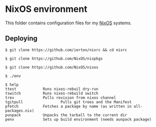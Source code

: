 NixOS environment
=================

This folder contains configuration files for my [NixOS](http://www.nixos.org) systems.

Deploying
---------

    $ git clone https://github.com/ierton/nixrc && cd nixrc

    $ git clone https://github.com/NixOS/nixpkgs

    $ git clone https://github.com/NixOS/nixos

    $ ./env

    $ help
    ttest            Runs nixos-rebuil dry-run
    tswitch          Runs nixos-rebuild switch
    trev             Pulls revision from nixos channel
    tgitpull                 Pulls git trees and the Manifest
    pfetch           Fetches a package by name (as written in all-packages.nix)
    punpack          Unpacks the tarball to the current dir
    penv             Sets up build environment (needs aunpack package)


